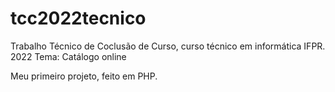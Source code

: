# tcc2022tecnico

Trabalho Técnico de Coclusão de Curso, curso técnico em informática IFPR.
2022
Tema: Catálogo online

Meu primeiro projeto, feito em PHP.
